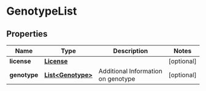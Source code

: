 
# GenotypeList

## Properties
Name | Type | Description | Notes
------------ | ------------- | ------------- | -------------
**license** | [**License**](License.md) |  |  [optional]
**genotype** | [**List&lt;Genotype&gt;**](Genotype.md) | Additional Information on genotype |  [optional]



